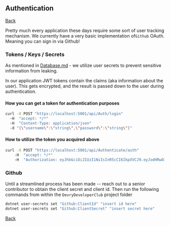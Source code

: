 Authentication
-----
[Back](../../Readme.md)

Pretty much every application these days require some sort of user tracking mechanism. 
We currently have a very basic implementation of`Github` OAuth. Meaning you can sign in via Github!

### Tokens / Keys / Secrets
As mentioned in [Database.md](Database.md) - we utilize user secrets to prevent sensitive information from leaking. 

In our application JWT tokens contain the claims (aka information about the user). This gets encrypted, and the result is
passed down to the user during authentication.

#### How you can get a token for authentication purposes
```bash
curl -X POST "https://localhost:5001/api/Auth/login" 
  -H  "accept: */*" 
  -H  "Content-Type: application/json" 
  -d "{\"username\":\"string\",\"password\":\"string\"}"
```


#### How to utilize the token you acquired above
```bash
curl -X POST "https://localhost:5001/api/Authenticate/auth" 
    -H  "accept: */*" 
    -H  "Authorization: eyJhbGciOiJIUzI1NiIsInR5cCI6IkpXVCJ9.eyJodHRwOi8vc2NoZW1hcy54bWxzb2FwLm9yZy93cy8yMDA1LzA1L2lkZW50aXR5L2NsYWltcy9uYW1lIjoiVGVzdFVzZXIiLCJqdGkiOiIyODZkNmM0Ny1iZTJlLTQzYjAtYTJlYy1jNjU0NTdlMTRkZmEiLCJodHRwOi8vc2NoZW1hcy5taWNyb3NvZnQuY29tL3dzLzIwMDgvMDYvaWRlbnRpdHkvY2xhaW1zL3JvbGUiOiJBZG1pbiIsImV4cCI6MTYyOTUxNzIyMSwiaXNzIjoiaHR0cHM6Ly9sb2NhbGhvc3Q6NTAwMSIsImF1ZCI6Imh0dHBzOi8vbG9jYWxob3N0OjUwMDEifQ.jnbNKK04bbNbHgcfcqQM6CipqeVS3s4AHa5u_q64smc"
```

### Github
Until a streamlined process has been made -- reach out to a senior contributor to obtain
the client secret and client id. Then run the following commands from within the `DevryDeveloperClub` project folder

```bash
dotnet user-secrets set "Github:ClientId" "insert id here"
dotnet user-secrets set "Github:ClientSecret" "insert secret here"
```

[Back](../../Readme.md)